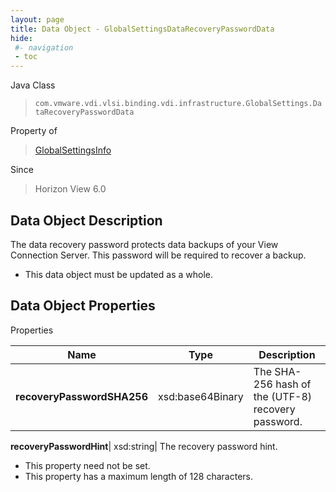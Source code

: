 ```yaml
---
layout: page
title: Data Object - GlobalSettingsDataRecoveryPasswordData
hide:
 #- navigation
 - toc
---
```






Java Class  
> `com.vmware.vdi.vlsi.binding.vdi.infrastructure.GlobalSettings.DataRecoveryPasswordData`

Property of  
> [GlobalSettingsInfo](vdi.infrastructure.GlobalSettings.GlobalSettingsInfo.md#field_detail)

Since  
> Horizon View 6.0


## Data Object Description 

The data recovery password protects data backups of your View Connection Server. This password will be required to recover a backup. 

  * This data object must be updated as a whole.



## Data Object Properties

Properties

Name |  Type |  Description   
---|---|---  
**recoveryPasswordSHA256**|  xsd:base64Binary|  The SHA-256 hash of the (UTF-8) recovery password.   
  
**recoveryPasswordHint**|  xsd:string|  The recovery password hint.   


 * This property need not be set.
  * This property has a maximum length of 128 characters. 

  
  
  
   
  
  
